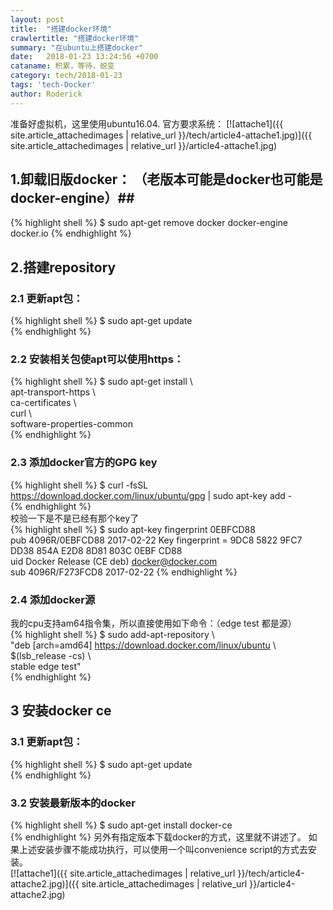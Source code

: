 ```yaml
---
layout: post
title:  "搭建docker环境"
crawlertitle: "搭建docker环境"
summary: "在ubuntu上搭建docker"
date:   2018-01-23 13:24:56 +0700
cataname: 积累，等待，蜕变
category: tech/2018-01-23
tags: 'tech-Docker'
author: Roderick
---
```

准备好虚拟机，这里使用ubuntu16.04.
官方要求系统：
[![attache1]({{ site.article_attachedimages | relative_url }}/tech/article4-attache1.jpg)]({{ site.article_attachedimages | relative_url }}/article4-attache1.jpg)  

## 1.卸载旧版docker： （老版本可能是docker也可能是docker-engine）##
{% highlight shell %}
$ sudo apt-get remove docker docker-engine docker.io
{% endhighlight %}   
## 2.搭建repository ##

### 2.1 更新apt包： ###
{% highlight shell %}
$ sudo apt-get update  
{% endhighlight %}   
### 2.2 安装相关包使apt可以使用https： ###
{% highlight shell %}
$ sudo apt-get install \  
    apt-transport-https \  
    ca-certificates \  
    curl \  
    software-properties-common  
{% endhighlight %}  
### 2.3 添加docker官方的GPG key ###
{% highlight shell %}
$ curl -fsSL https://download.docker.com/linux/ubuntu/gpg | sudo apt-key add -  
{% endhighlight %}  
校验一下是不是已经有那个key了  
{% highlight shell %}
$ sudo apt-key fingerprint 0EBFCD88  
pub   4096R/0EBFCD88 2017-02-22
      Key fingerprint = 9DC8 5822 9FC7 DD38 854A  E2D8 8D81 803C 0EBF CD88  
uid                  Docker Release (CE deb) <docker@docker.com>  
sub   4096R/F273FCD8 2017-02-22
{% endhighlight %}
### 2.4 添加docker源 ###
我的cpu支持am64指令集，所以直接使用如下命令：（edge test 都是源）  
{% highlight shell %}
$ sudo add-apt-repository \  
   "deb [arch=amd64] https://download.docker.com/linux/ubuntu \  
   $(lsb_release -cs) \  
   stable edge test"  
{% endhighlight %}

## 3 安装docker ce ##
### 3.1 更新apt包： ###
{% highlight shell %}
$ sudo apt-get update  
{% endhighlight %} 
### 3.2 安装最新版本的docker ###
{% highlight shell %}
$ sudo apt-get install docker-ce  
{% endhighlight %} 
另外有指定版本下载docker的方式，这里就不讲述了。
如果上述安装步骤不能成功执行，可以使用一个叫convenience script的方式去安装。  
[![attache1]({{ site.article_attachedimages | relative_url }}/tech/article4-attache2.jpg)]({{ site.article_attachedimages | relative_url }}/article4-attache2.jpg)  
